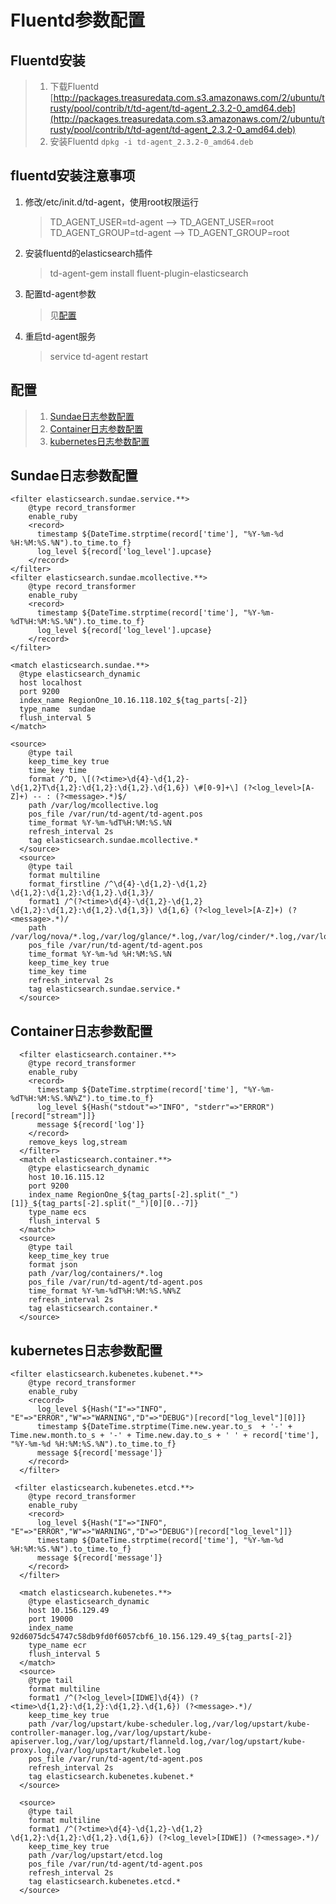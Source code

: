 # Fluentd参数配置
## Fluentd安装

> 1. 下载Fluentd [http://packages.treasuredata.com.s3.amazonaws.com/2/ubuntu/trusty/pool/contrib/t/td-agent/td-agent_2.3.2-0_amd64.deb](http://packages.treasuredata.com.s3.amazonaws.com/2/ubuntu/trusty/pool/contrib/t/td-agent/td-agent_2.3.2-0_amd64.deb)
> 1. 安装Fluentd `dpkg -i td-agent_2.3.2-0_amd64.deb`

## fluentd安装注意事项
1. 修改/etc/init.d/td-agent，使用root权限运行

    > TD_AGENT_USER=td-agent --> TD_AGENT_USER=root  
    > TD_AGENT_GROUP=td-agent --> TD_AGENT_GROUP=root
    
1. 安装fluentd的elasticsearch插件

    > td-agent-gem install fluent-plugin-elasticsearch
    
1. 配置td-agent参数

    > 见[配置](#配置)

1. 重启td-agent服务

    > service td-agent restart
    
## 配置
> 1. [Sundae日志参数配置](#sundae日志参数配置)
> 1. [Container日志参数配置](#container日志参数配置)
> 1. [kubernetes日志参数配置](#kubernetes日志参数配置)

## Sundae日志参数配置
```
<filter elasticsearch.sundae.service.**>
    @type record_transformer
    enable_ruby
    <record>
      timestamp ${DateTime.strptime(record['time'], "%Y-%m-%d %H:%M:%S.%N").to_time.to_f}
      log_level ${record['log_level'].upcase}
    </record>
</filter>
<filter elasticsearch.sundae.mcollective.**>
    @type record_transformer
    enable_ruby
    <record>
      timestamp ${DateTime.strptime(record['time'], "%Y-%m-%dT%H:%M:%S.%N").to_time.to_f}
      log_level ${record['log_level'].upcase}
    </record>
</filter>

<match elasticsearch.sundae.**>
  @type elasticsearch_dynamic
  host localhost
  port 9200
  index_name RegionOne_10.16.118.102_${tag_parts[-2]}
  type_name  sundae
  flush_interval 5
</match>

<source>
    @type tail
    keep_time_key true
    time_key time
    format /^D, \[(?<time>\d{4}-\d{1,2}-\d{1,2}T\d{1,2}:\d{1,2}:\d{1,2}.\d{1,6}) \#[0-9]+\] (?<log_level>[A-Z]+) -- : (?<message>.*)$/
    path /var/log/mcollective.log
    pos_file /var/run/td-agent/td-agent.pos
    time_format %Y-%m-%dT%H:%M:%S.%N
    refresh_interval 2s
    tag elasticsearch.sundae.mcollective.*
  </source>
  <source>
    @type tail
    format multiline
    format_firstline /^\d{4}-\d{1,2}-\d{1,2} \d{1,2}:\d{1,2}:\d{1,2}.\d{1,3}/
    format1 /^(?<time>\d{4}-\d{1,2}-\d{1,2} \d{1,2}:\d{1,2}:\d{1,2}.\d{1,3}) \d{1,6} (?<log_level>[A-Z]+) (?<message>.*)/
    path /var/log/nova/*.log,/var/log/glance/*.log,/var/log/cinder/*.log,/var/log/keystone/*.log,/var/log/neutron/*.log
    pos_file /var/run/td-agent/td-agent.pos
    time_format %Y-%m-%d %H:%M:%S.%N
    keep_time_key true
    time_key time
    refresh_interval 2s
    tag elasticsearch.sundae.service.*
  </source>
```

## Container日志参数配置
```
  <filter elasticsearch.container.**>
    @type record_transformer
    enable_ruby
    <record>
      timestamp ${DateTime.strptime(record['time'], "%Y-%m-%dT%H:%M:%S.%N%Z").to_time.to_f}
      log_level ${Hash("stdout"=>"INFO", "stderr"=>"ERROR")[record["stream"]]}
      message ${record['log']}
    </record>
    remove_keys log,stream
  </filter>
  <match elasticsearch.container.**>
    @type elasticsearch_dynamic
    host 10.16.115.12
    port 9200
    index_name RegionOne_${tag_parts[-2].split("_")[1]}_${tag_parts[-2].split("_")[0][0..-7]}
    type_name ecs
    flush_interval 5
  </match>
  <source>
    @type tail
    keep_time_key true
    format json
    path /var/log/containers/*.log
    pos_file /var/run/td-agent/td-agent.pos
    time_format %Y-%m-%dT%H:%M:%S.%N%Z
    refresh_interval 2s
    tag elasticsearch.container.*
  </source>
```
## kubernetes日志参数配置
```
<filter elasticsearch.kubenetes.kubenet.**>
    @type record_transformer
    enable_ruby
    <record>
      log_level ${Hash("I"=>"INFO", "E"=>"ERROR","W"=>"WARNING","D"=>"DEBUG")[record["log_level"][0]]}
      timestamp ${DateTime.strptime(Time.new.year.to_s  + '-' + Time.new.month.to_s + '-' + Time.new.day.to_s + ' ' + record['time'], "%Y-%m-%d %H:%M:%S.%N").to_time.to_f}
      message ${record['message']}
    </record>
  </filter>

 <filter elasticsearch.kubenetes.etcd.**>
    @type record_transformer
    enable_ruby
    <record>
      log_level ${Hash("I"=>"INFO", "E"=>"ERROR","W"=>"WARNING","D"=>"DEBUG")[record["log_level"]]}
      timestamp ${DateTime.strptime(record['time'], "%Y-%m-%d %H:%M:%S.%N").to_time.to_f}
      message ${record['message']}
    </record>
  </filter>

  <match elasticsearch.kubenetes.**>
    @type elasticsearch_dynamic
    host 10.156.129.49
    port 19000
    index_name 92d6075dc54747c58db9fd0f6057cbf6_10.156.129.49_${tag_parts[-2]}
    type_name ecr
    flush_interval 5
  </match>
  <source>
    @type tail
    format multiline
    format1 /^(?<log_level>[IDWE]\d{4}) (?<time>\d{1,2}:\d{1,2}:\d{1,2}.\d{1,6}) (?<message>.*)/
    keep_time_key true
    path /var/log/upstart/kube-scheduler.log,/var/log/upstart/kube-controller-manager.log,/var/log/upstart/kube-apiserver.log,/var/log/upstart/flanneld.log,/var/log/upstart/kube-proxy.log,/var/log/upstart/kubelet.log
    pos_file /var/run/td-agent/td-agent.pos
    refresh_interval 2s
    tag elasticsearch.kubenetes.kubenet.*
  </source>

  <source>
    @type tail
    format multiline
    format1 /^(?<time>\d{4}-\d{1,2}-\d{1,2} \d{1,2}:\d{1,2}:\d{1,2}.\d{1,6}) (?<log_level>[IDWE]) (?<message>.*)/
    keep_time_key true
    path /var/log/upstart/etcd.log
    pos_file /var/run/td-agent/td-agent.pos
    refresh_interval 2s
    tag elasticsearch.kubenetes.etcd.*
  </source>
  ```